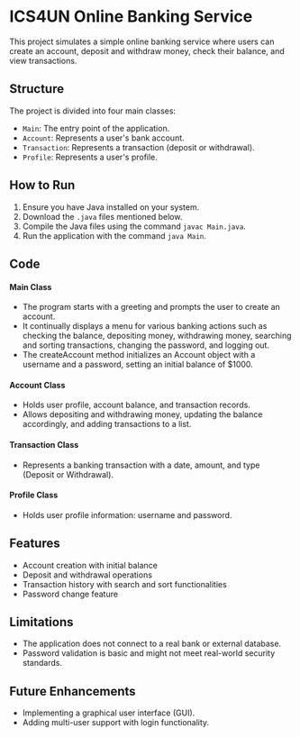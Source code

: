 # ICS4UN Online Banking Service

This project simulates a simple online banking service where users can create an account, deposit and withdraw money, check their balance, and view transactions.

## Structure

The project is divided into four main classes:

- `Main`: The entry point of the application.
- `Account`: Represents a user's bank account.
- `Transaction`: Represents a transaction (deposit or withdrawal).
- `Profile`: Represents a user's profile.

## How to Run

1. Ensure you have Java installed on your system.
2. Download the `.java` files mentioned below.
3. Compile the Java files using the command `javac Main.java`.
4. Run the application with the command `java Main`.

## Code
#### Main Class
- The program starts with a greeting and prompts the user to create an account.
- It continually displays a menu for various banking actions such as checking the balance, depositing money, withdrawing money, searching and sorting transactions, changing the password, and logging out.
- The createAccount method initializes an Account object with a username and a password, setting an initial balance of $1000.
#### Account Class
- Holds user profile, account balance, and transaction records.
- Allows depositing and withdrawing money, updating the balance accordingly, and adding transactions to a list.
#### Transaction Class
- Represents a banking transaction with a date, amount, and type (Deposit or Withdrawal).
#### Profile Class
- Holds user profile information: username and password.

## Features
- Account creation with initial balance
- Deposit and withdrawal operations
- Transaction history with search and sort functionalities
- Password change feature

## Limitations
- The application does not connect to a real bank or external database.
- Password validation is basic and might not meet real-world security standards.

## Future Enhancements
- Implementing a graphical user interface (GUI).
- Adding multi-user support with login functionality.
